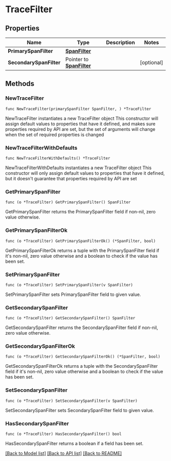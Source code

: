 # TraceFilter

## Properties

Name | Type | Description | Notes
------------ | ------------- | ------------- | -------------
**PrimarySpanFilter** | [**SpanFilter**](SpanFilter.md) |  | 
**SecondarySpanFilter** | Pointer to [**SpanFilter**](SpanFilter.md) |  | [optional] 

## Methods

### NewTraceFilter

`func NewTraceFilter(primarySpanFilter SpanFilter, ) *TraceFilter`

NewTraceFilter instantiates a new TraceFilter object
This constructor will assign default values to properties that have it defined,
and makes sure properties required by API are set, but the set of arguments
will change when the set of required properties is changed

### NewTraceFilterWithDefaults

`func NewTraceFilterWithDefaults() *TraceFilter`

NewTraceFilterWithDefaults instantiates a new TraceFilter object
This constructor will only assign default values to properties that have it defined,
but it doesn't guarantee that properties required by API are set

### GetPrimarySpanFilter

`func (o *TraceFilter) GetPrimarySpanFilter() SpanFilter`

GetPrimarySpanFilter returns the PrimarySpanFilter field if non-nil, zero value otherwise.

### GetPrimarySpanFilterOk

`func (o *TraceFilter) GetPrimarySpanFilterOk() (*SpanFilter, bool)`

GetPrimarySpanFilterOk returns a tuple with the PrimarySpanFilter field if it's non-nil, zero value otherwise
and a boolean to check if the value has been set.

### SetPrimarySpanFilter

`func (o *TraceFilter) SetPrimarySpanFilter(v SpanFilter)`

SetPrimarySpanFilter sets PrimarySpanFilter field to given value.


### GetSecondarySpanFilter

`func (o *TraceFilter) GetSecondarySpanFilter() SpanFilter`

GetSecondarySpanFilter returns the SecondarySpanFilter field if non-nil, zero value otherwise.

### GetSecondarySpanFilterOk

`func (o *TraceFilter) GetSecondarySpanFilterOk() (*SpanFilter, bool)`

GetSecondarySpanFilterOk returns a tuple with the SecondarySpanFilter field if it's non-nil, zero value otherwise
and a boolean to check if the value has been set.

### SetSecondarySpanFilter

`func (o *TraceFilter) SetSecondarySpanFilter(v SpanFilter)`

SetSecondarySpanFilter sets SecondarySpanFilter field to given value.

### HasSecondarySpanFilter

`func (o *TraceFilter) HasSecondarySpanFilter() bool`

HasSecondarySpanFilter returns a boolean if a field has been set.


[[Back to Model list]](../README.md#documentation-for-models) [[Back to API list]](../README.md#documentation-for-api-endpoints) [[Back to README]](../README.md)


